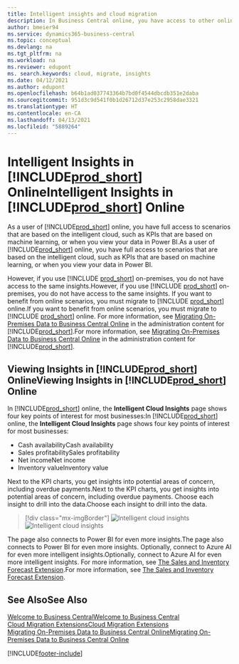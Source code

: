 ```yaml
---
title: Intelligent insights and cloud migration
description: In Business Central online, you have access to other online services, and you can get intelligent insights that are based on Azure AI, for example. Read on if you're considering to migrate from on-premises to the cloud.
author: bmeier94
ms.service: dynamics365-business-central
ms.topic: conceptual
ms.devlang: na
ms.tgt_pltfrm: na
ms.workload: na
ms.reviewer: edupont
ms. search.keywords: cloud, migrate, insights
ms.date: 04/12/2021
ms.author: edupont
ms.openlocfilehash: b64b1ad037743364b7bd0f4544dbcdb351e2daba
ms.sourcegitcommit: 951d3c9d541f0b1d26712d37e253c2958dae3321
ms.translationtype: HT
ms.contentlocale: en-CA
ms.lasthandoff: 04/13/2021
ms.locfileid: "5889264"
---
```

# <a name="intelligent-insights-in-prod_short-online"></a><span data-ttu-id="fa473-104">Intelligent Insights in [!INCLUDE[prod_short](includes/prod_short.md)] Online</span><span class="sxs-lookup"><span data-stu-id="fa473-104">Intelligent Insights in [!INCLUDE[prod_short](includes/prod_short.md)] Online</span></span>

<span data-ttu-id="fa473-105">As a user of [!INCLUDE[prod_short](includes/prod_short.md)] online, you have full access to scenarios that are based on the intelligent cloud, such as KPIs that are based on machine learning, or when you view your data in Power BI.</span><span class="sxs-lookup"><span data-stu-id="fa473-105">As a user of [!INCLUDE[prod_short](includes/prod_short.md)] online, you have full access to scenarios that are based on the intelligent cloud, such as KPIs that are based on machine learning, or when you view your data in Power BI.</span></span>  

<span data-ttu-id="fa473-106">However, if you use [!INCLUDE [prod_short](includes/prod_short.md)] on-premises, you do not have access to the same insights.</span><span class="sxs-lookup"><span data-stu-id="fa473-106">However, if you use [!INCLUDE [prod_short](includes/prod_short.md)] on-premises, you do not have access to the same insights.</span></span> <span data-ttu-id="fa473-107">If you want to benefit from online scenarios, you must migrate to [!INCLUDE [prod_short](includes/prod_short.md)] online.</span><span class="sxs-lookup"><span data-stu-id="fa473-107">If you want to benefit from online scenarios, you must migrate to [!INCLUDE [prod_short](includes/prod_short.md)] online.</span></span> <span data-ttu-id="fa473-108">For more information, see [Migrating On-Premises Data to Business Central Online](/dynamics365/business-central/dev-itpro/administration/migrate-data) in the administration content for [!INCLUDE[prod_short](includes/prod_short.md)].</span><span class="sxs-lookup"><span data-stu-id="fa473-108">For more information, see [Migrating On-Premises Data to Business Central Online](/dynamics365/business-central/dev-itpro/administration/migrate-data) in the administration content for [!INCLUDE[prod_short](includes/prod_short.md)].</span></span>  

## <a name="viewing-insights-in-prod_short-online"></a><span data-ttu-id="fa473-109">Viewing Insights in [!INCLUDE[prod_short](includes/prod_short.md)] Online</span><span class="sxs-lookup"><span data-stu-id="fa473-109">Viewing Insights in [!INCLUDE[prod_short](includes/prod_short.md)] Online</span></span>

<span data-ttu-id="fa473-110">In [!INCLUDE[prod_short](includes/prod_short.md)] online, the **Intelligent Cloud Insights** page shows four key points of interest for most businesses:</span><span class="sxs-lookup"><span data-stu-id="fa473-110">In [!INCLUDE[prod_short](includes/prod_short.md)] online, the **Intelligent Cloud Insights** page shows four key points of interest for most businesses:</span></span>

- <span data-ttu-id="fa473-111">Cash availability</span><span class="sxs-lookup"><span data-stu-id="fa473-111">Cash availability</span></span>
- <span data-ttu-id="fa473-112">Sales profitability</span><span class="sxs-lookup"><span data-stu-id="fa473-112">Sales profitability</span></span>
- <span data-ttu-id="fa473-113">Net income</span><span class="sxs-lookup"><span data-stu-id="fa473-113">Net income</span></span>
- <span data-ttu-id="fa473-114">Inventory value</span><span class="sxs-lookup"><span data-stu-id="fa473-114">Inventory value</span></span>

<span data-ttu-id="fa473-115">Next to the KPI charts, you get insights into potential areas of concern, including overdue payments.</span><span class="sxs-lookup"><span data-stu-id="fa473-115">Next to the KPI charts, you get insights into potential areas of concern, including overdue payments.</span></span> <span data-ttu-id="fa473-116">Choose each insight to drill into the data.</span><span class="sxs-lookup"><span data-stu-id="fa473-116">Choose each insight to drill into the data.</span></span>  

> [!div class="mx-imgBorder"]
> <span data-ttu-id="fa473-117">![Intelligent cloud insights](media/across-intelligent-cloud/intelligentcloudApril19.png "Shows the Intelligent Cloud Insights page in Business Central online")</span><span class="sxs-lookup"><span data-stu-id="fa473-117">![Intelligent cloud insights](media/across-intelligent-cloud/intelligentcloudApril19.png "Shows the Intelligent Cloud Insights page in Business Central online")</span></span>

<span data-ttu-id="fa473-118">The page also connects to Power BI for even more insights.</span><span class="sxs-lookup"><span data-stu-id="fa473-118">The page also connects to Power BI for even more insights.</span></span> <span data-ttu-id="fa473-119">Optionally, connect to Azure AI for even more intelligent insights.</span><span class="sxs-lookup"><span data-stu-id="fa473-119">Optionally, connect to Azure AI for even more intelligent insights.</span></span> <span data-ttu-id="fa473-120">For more information, see [The Sales and Inventory Forecast Extension](ui-extensions-sales-forecast.md).</span><span class="sxs-lookup"><span data-stu-id="fa473-120">For more information, see [The Sales and Inventory Forecast Extension](ui-extensions-sales-forecast.md).</span></span>  

## <a name="see-also"></a><span data-ttu-id="fa473-121">See Also</span><span class="sxs-lookup"><span data-stu-id="fa473-121">See Also</span></span>

[<span data-ttu-id="fa473-122">Welcome to Business Central</span><span class="sxs-lookup"><span data-stu-id="fa473-122">Welcome to Business Central</span></span>](index.md)  
[<span data-ttu-id="fa473-123">Cloud Migration Extensions</span><span class="sxs-lookup"><span data-stu-id="fa473-123">Cloud Migration Extensions</span></span>](ui-extensions-data-replication.md)  
[<span data-ttu-id="fa473-124">Migrating On-Premises Data to Business Central Online</span><span class="sxs-lookup"><span data-stu-id="fa473-124">Migrating On-Premises Data to Business Central Online</span></span>](/dynamics365/business-central/dev-itpro/administration/migrate-data)  

[!INCLUDE[footer-include](includes/footer-banner.md)]